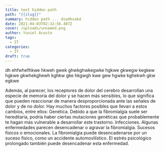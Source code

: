 ```yaml
---
title: text hidden path
path: "{{slug}}"
summary: hidden path ... dsadhsakd
date: 2021-04-03T02:32:56.407Z
cover: /uploads/unnamed.png
author: Yuniel Acosta
tags:
  - IT
categories:
  - IT
draft: true
---
```

dh ehfwhefhkwe hkweh gwek ghwkghwkegwke hgkwe gkwegw kegkew hgkwe gkwhekghewh kghkw gke hkgwgh kwe gew hgwke kghekwh gkw egkwe



Además, al parecer, los receptores de dolor del cerebro desarrollan una especie de memoria del
dolor y se hacen más sensibles, lo que significa que pueden reaccionar de manera
desproporcionada ante las señales de dolor y de no dolor.
Hay muchos factores posibles que llevan a estos cambios, entre ellos:
Genética. Debido a que la fibromialgia suele ser hereditaria, podría haber ciertas mutaciones
genéticas que probablemente te hagan más vulnerable a desarrollar este trastorno.
Infecciones. Algunas enfermedades parecen desencadenar o agravar la fibromialgia.
Sucesos físicos o emocionales. La fibromialgia puede desencadenarse por un suceso físico,
como un accidente automovilístico. El estrés psicológico prolongado también puede
desencadenar esta enfermedad.